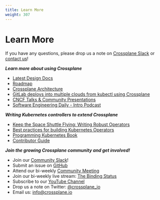 ```yaml
---
title: Learn More
weight: 307
---
```


# Learn More

If you have any questions, please drop us a note on [Crossplane Slack][join-crossplane-slack] or [contact us][contact-us]!

***Learn more about using Crossplane***
 - [Latest Design Docs](https://github.com/crossplane/crossplane/tree/master/design)
 - [Roadmap](https://github.com/crossplane/crossplane/blob/master/ROADMAP.md)
 - [Crossplane Architecture](https://docs.google.com/document/d/1whncqdUeU2cATGEJhHvzXWC9xdK29Er45NJeoemxebo/edit?usp=sharing)
 - [GitLab deploys into multiple clouds from kubectl using Crossplane](https://about.gitlab.com/2019/05/20/gitlab-first-deployed-kubernetes-api-to-multiple-clouds/)
 - [CNCF Talks & Community Presentations](https://www.youtube.com/playlist?list=PL510POnNVaaZJj9OG6PbgsZvgYbhwJRyE)
 - [Software Engineering Daily - Intro Podcast](https://softwareengineeringdaily.com/2019/01/02/crossplane-multicloud-control-plane-with-bassam-tabbara/)

***Writing Kubernetes controllers to extend Crossplane***
 - [Keep the Space Shuttle Flying: Writing Robust Operators](https://www.youtube.com/watch?v=uf97lOApOv8)
 - [Best practices for building Kubernetes Operators](https://cloud.google.com/blog/products/containers-kubernetes/best-practices-for-building-kubernetes-operators-and-stateful-apps)
 - [Programming Kubernetes Book](https://www.oreilly.com/library/view/programming-kubernetes/9781492047094/)
 - [Contributor Guide](https://github.com/crossplane/crossplane/blob/master/CONTRIBUTING.md)

***Join the growing Crossplane community and get involved!***
- Join our [Community Slack](https://slack.crossplane.io/)!
- Submit an issue on [GitHub](https://github.com/crossplane/crossplane)
- Attend our bi-weekly [Community Meeting](https://github.com/crossplane/crossplane#get-involved)
- Join our bi-weekly live stream: [The Binding Status](https://github.com/crossplane/tbs)
- Subscribe to our [YouTube Channel](https://www.youtube.com/channel/UC19FgzMBMqBro361HbE46Fw)
- Drop us a note on Twitter: [@crossplane_io](https://twitter.com/crossplane_io)
- Email us: [info@crossplane.io](mailto:info@crossplane.io)

<!-- Named links -->

[join-crossplane-slack]: https://slack.crossplane.io
[contact-us]: https://github.com/crossplane/crossplane#contact
